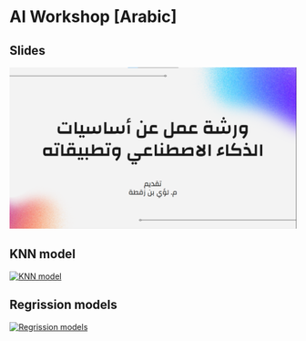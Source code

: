 # AI Workshop [Arabic]

## Slides
[![Project Presentation](https://github.com/LoaiMB/AI_Workshop_Ar/blob/main/image.png)](https://docs.google.com/presentation/d/1Qgi2zFwQd1faOpa9ZzL32Too8ytjRww3xO4zXC2bc8g/edit?usp=sharing)

## KNN model
[![KNN model](https://colab.research.google.com/assets/colab-badge.svg)](https://colab.research.google.com/drive/1kEvQkb8gv3fckpi7uaPvr14LKoC5Bbty?usp=sharing)
## Regrission models
[![Regrission models](https://colab.research.google.com/assets/colab-badge.svg)](https://colab.research.google.com/drive/1Zi9TApmA3ECnXf0BBQf2-V0FfOxReR4w?usp=sharing)

